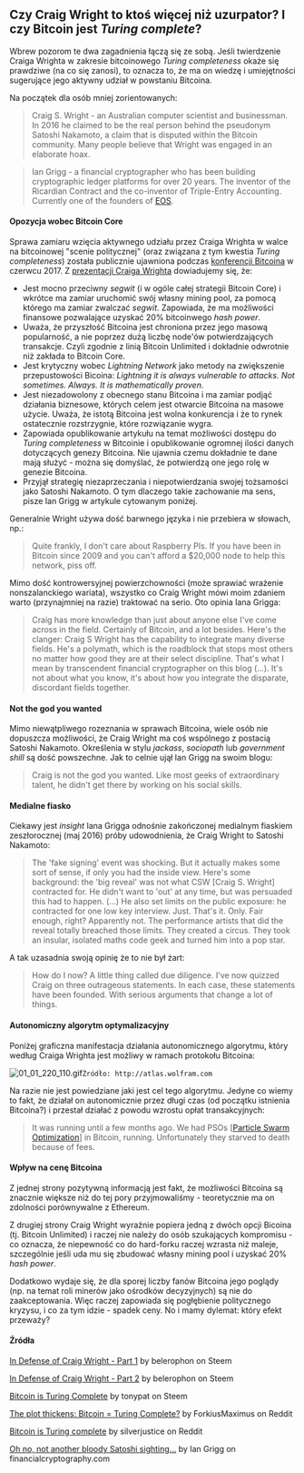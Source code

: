 ##  Czy Craig Wright to ktoś więcej niż uzurpator? I czy Bitcoin jest *Turing complete*?

Wbrew pozorom te dwa zagadnienia łączą się ze sobą. Jeśli twierdzenie Craiga Wrighta w zakresie bitcoinowego *Turing completeness* okaże się prawdziwe (na co się zanosi), to oznacza to, że ma on wiedzę i umiejętności sugerujące jego aktywny udział w powstaniu Bitcoina.

Na początek dla osób mniej zorientowanych:

> Craig S. Wright - an Australian computer scientist and businessman. In 2016 he claimed to be the real person behind the pseudonym Satoshi Nakamoto, a claim that is disputed within the Bitcoin community. Many people believe that Wright was engaged in an elaborate hoax.

> Ian Grigg - a financial cryptographer who has been building cryptographic ledger platforms for over 20 years. The inventor of the Ricardian Contract and the co-inventor of Triple-Entry Accounting. Currently one of the founders of [EOS](https://eos.io/).

#### Opozycja wobec Bitcoin Core

Sprawa zamiaru wzięcia aktywnego udziału przez Craiga Wrighta w walce na bitcoinowej "scenie politycznej" (oraz związana z tym kwestia *Turing completeness*) została publicznie ujawniona podczas [konferencji Bitcoina](https://www.ledgerjournal.org/ojs/index.php/ledger/announcement/view/13) w czerwcu 2017. Z [prezentacji Craiga Wrighta](https://www.youtube.com/watch?time_continue=343&v=v1_gxvx_QGo) dowiadujemy się, że:

- Jest mocno przeciwny *segwit* (i w ogóle całej strategii Bitcoin Core) i wkrótce ma zamiar uruchomić swój własny mining pool, za pomocą którego ma zamiar zwalczać *segwit*. Zapowiada, że ma możliwości finansowe pozwalające uzyskać 20% bitcoinwego *hash power*.
- Uważa, że przyszłość Bitcoina jest chroniona przez jego masową popularność, a nie poprzez dużą liczbę node'ów potwierdzających transakcje. Czyli zgodnie z linią Bitcoin Unlimited i dokładnie odwrotnie niż zakłada to Bitcoin Core.
- Jest krytyczny wobec *Lightning Network* jako metody na zwiększenie przepustowości Bicoina: *Lightning it is always vulnerable to attacks. Not sometimes. Always. It is mathematically proven.*
- Jest niezadowolony z obecnego stanu Bitcoina i ma zamiar podjąć działania biznesowe, których celem jest otwarcie Bitcoina na masowe użycie. Uważa, że istotą Bitcoina jest wolna konkurencja i że to rynek ostatecznie rozstrzygnie, które rozwiązanie wygra.
- Zapowiada opublikowanie artykułu na temat możliwości dostępu do *Turing completeness* w Bitcoinie i opublikowanie ogromnej ilości danych dotyczących genezy Bitcoina. Nie ujawnia czemu dokładnie te dane mają służyć - można się domyślać, że potwierdzą one jego rolę w genezie Bitcoina.  
- Przyjął strategię niezaprzeczania i niepotwierdzania swojej tożsamości jako Satoshi Nakamoto. O tym dlaczego takie zachowanie ma sens, pisze Ian Grigg w artykule cytowanym poniżej.

Generalnie Wright używa dość barwnego języka i nie przebiera w słowach, np.:

> Quite frankly, I don't care about Raspberry PIs. If you have been in Bitcoin since 2009 and you can't afford a $20,000 node to help this network, piss off.

Mimo dość kontrowersyjnej powierzchowności (może sprawiać wrażenie nonszalanckiego wariata), wszystko co Craig Wright mówi moim zdaniem warto (przynajmniej na razie) traktować na serio. Oto opinia Iana Grigga:

> Craig has more knowledge than just about anyone else I've come across in the field. Certainly of Bitcoin, and a lot besides. Here's the clanger: Craig S Wright has the capability to integrate many diverse fields. He's a polymath, which is the roadblock that stops most others no matter how good they are at their select discipline. That's what I mean by transcendent financial cryptographer on this blog (...). It's not about what you know, it's about how you integrate the disparate, discordant fields together. 

#### Not the god you wanted

Mimo niewątpliwego rozeznania w sprawach Bitcoina, wiele osób nie dopuszcza możliwości, że Craig Wright ma coś wspólnego z postacią Satoshi Nakamoto. Określenia w stylu *jackass*, *sociopath* lub *government shill* są dość powszechne. Jak to celnie ujął Ian Grigg na swoim blogu:

> Craig is not the god you wanted. Like most geeks of extraordinary talent, he didn't get there by working on his social skills.

#### Medialne fiasko

Ciekawy jest *insight* Iana Grigga odnośnie zakończonej medialnym fiaskiem zeszłorocznej (maj 2016) próby udowodnienia, że Craig Wright to Satoshi Nakamoto: 

> The 'fake signing' event was shocking. But it actually makes some sort of sense, if only you had the inside view. Here's some background: the 'big reveal' was not what CSW [Craig S. Wright] contracted for. He didn't want to 'out' at any time, but was persuaded this had to happen. (...) He also set limits on the public exposure: he contracted for one low key interview. Just. That's it. Only. Fair enough, right? Apparently not. The performance artists that did the reveal totally breached those limits. They created a circus. They took an insular, isolated maths code geek and turned him into a pop star.

A tak uzasadnia swoją opinię że to nie był żart:

> How do I now? A little thing called due diligence. I've now quizzed Craig on three outrageous statements. In each case, these statements have been founded. With serious arguments that change a lot of things.

#### Autonomiczny algorytm optymalizacyjny

Poniżej graficzna manifestacja działania autonomicznego algorytmu, który według Craiga Wrighta jest możliwy w ramach protokołu Bitcoina:

![01_01_220_110.gif](https://steemitimages.com/DQmTpUuLxctY6qqEhrJHFYPD3csFYfXbsnhAarJNjhaB4Lg/01_01_220_110.gif)```Źródło: http://atlas.wolfram.com```

Na razie nie jest powiedziane jaki jest cel tego algorytmu. Jedyne co wiemy to fakt, że działał on autonomicznie przez długi czas (od początku istnienia Bitcoina?) i przestał działać z powodu wzrostu opłat transakcyjnych:

> It was running until a few months ago. We had PSOs [[Particle Swarm Optimization](https://en.wikipedia.org/wiki/Particle_swarm_optimization)] in Bitcoin, running. Unfortunately they starved to death because of fees.

#### Wpływ na cenę Bitcoina

Z jednej strony pozytywną informacją jest fakt, że możliwości Bitcoina są znacznie większe niż do tej pory przyjmowaliśmy - teoretycznie ma on zdolności porównywalne z Ethereum.

Z drugiej strony Craig Wright wyraźnie popiera jedną z dwóch opcji Bicoina (tj. Bitcoin Unlimited) i raczej nie należy do osób szukających kompromisu - co oznacza, że niepewność co do hard-forku raczej wzrasta niż maleje, szczególnie jeśli uda mu się zbudować własny mining pool i uzyskać 20% *hash power*.

Dodatkowo wydaje się, że dla sporej liczby fanów Bitcoina jego poglądy (np. na temat roli minerów jako ośrodków decyzyjnych) są nie do zaakceptowania. Więc raczej zapowiada się pogłębienie politycznego kryzysu, i co za tym idzie - spadek ceny. No i mamy dylemat: który efekt przeważy?

#### Źródła

[In Defense of Craig Wright - Part 1](https://steemit.com/bitcoin/@belerophon/in-defense-of-craig-wright-part-1) by belerophon on Steem

[In Defense of Craig Wright - Part 2](https://steemit.com/bitcoin/@belerophon/in-defense-of-craig-wright-part-ii) by belerophon on Steem

[Bitcoin is Turing Complete](https://steemit.com/crypto/@tonypat/bitcoin-is-turing-complete) by tonypat on Steem

[The plot thickens: Bitcoin = Turing Complete?](https://www.reddit.com/r/btc/comments/6kgb7q/the_plot_thickens_bitcoin_turing_complete/) by ForkiusMaximus on Reddit

[Bitcoin is Turing complete](https://www.reddit.com/r/btc/comments/6lhdg8/bitcoin_is_turing_complete/) by silverjustice on Reddit

[Oh no, not another bloody Satoshi sighting...](http://financialcryptography.com/mt/archives/001617.html) by Ian Grigg on financialcryptography.com
